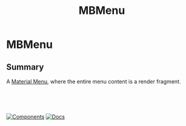 ﻿---
uid: C.MBMenu
title: MBMenu
---
# MBMenu

## Summary

A [Material Menu](https://github.com/material-components/material-components-web/tree/v9.0.0/packages/mdc-menu#menus), where the entire menu content is a render fragment.

&nbsp;

&nbsp;

[![Components](https://img.shields.io/static/v1?label=Components&message=Core&color=blue)](xref:A.CoreComponents)
[![Docs](https://img.shields.io/static/v1?label=API%20Documentation&message=MBMenu&color=brightgreen)](xref:Material.Blazor.MBMenu)
